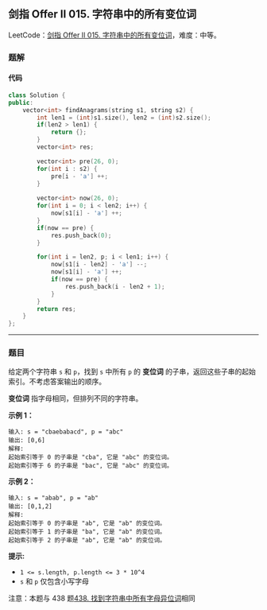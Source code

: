 ## 剑指 Offer II 015. 字符串中的所有变位词

LeetCode：[剑指 Offer II 015. 字符串中的所有变位词](https://leetcode.cn/problems/VabMRr/)，难度：中等。

### 题解

#### 代码

```c++
class Solution {
public:
    vector<int> findAnagrams(string s1, string s2) {
        int len1 = (int)s1.size(), len2 = (int)s2.size();
        if(len2 > len1) {
            return {};
        }
        vector<int> res;

        vector<int> pre(26, 0);
        for(int i : s2) {
            pre[i - 'a'] ++;
        }
        
        vector<int> now(26, 0);
        for(int i = 0; i < len2; i++) {
            now[s1[i] - 'a'] ++;
        }
        if(now == pre) {
            res.push_back(0);
        }

        for(int i = len2, p; i < len1; i++) {
            now[s1[i - len2] - 'a'] --;
            now[s1[i] - 'a'] ++;
            if(now == pre) {
                res.push_back(i - len2 + 1);
            }
        }
        return res;
    }
};
```



---



### 题目

给定两个字符串 `s` 和 `p`，找到 `s` 中所有 `p` 的 **变位词** 的子串，返回这些子串的起始索引。不考虑答案输出的顺序。

**变位词** 指字母相同，但排列不同的字符串。

 

**示例 1：**

```
输入: s = "cbaebabacd", p = "abc"
输出: [0,6]
解释:
起始索引等于 0 的子串是 "cba", 它是 "abc" 的变位词。
起始索引等于 6 的子串是 "bac", 它是 "abc" 的变位词。
```

 **示例 2：**

```
输入: s = "abab", p = "ab"
输出: [0,1,2]
解释:
起始索引等于 0 的子串是 "ab", 它是 "ab" 的变位词。
起始索引等于 1 的子串是 "ba", 它是 "ab" 的变位词。
起始索引等于 2 的子串是 "ab", 它是 "ab" 的变位词。
```

 

**提示:**

- `1 <= s.length, p.length <= 3 * 10^4`
- `s` 和 `p` 仅包含小写字母

 

注意：本题与 438 题[438. 找到字符串中所有字母异位词](https://leetcode-cn.com/problems/find-all-anagrams-in-a-string/)相同


